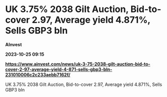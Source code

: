 # UK 3.75% 2038 Gilt Auction, Bid-to-cover 2.97, Average yield 4.871%, Sells GBP3 bln
**AInvest**

**2023-10-25 09:15**

**https://www.ainvest.com/news/uk-3-75-2038-gilt-auction-bid-to-cover-2-97-average-yield-4-871-sells-gbp3-bln-231010006c2c233aebb7162f/**

UK 3.75% 2038 Gilt Auction, Bid-to-cover 2.97, Average yield 4.871%, Sells GBP3 bln